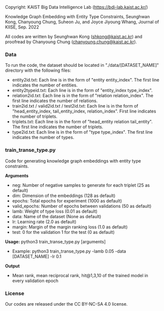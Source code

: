 Copyright: KAIST Big Data Intelligence Lab (https://bdi-lab.kaist.ac.kr/)

Knowledge Graph Embedding with Entity Type Constraints, Seunghwan Kong, Chanyoung Chung, Suheon Ju, and Joyce Jiyoung Whang, Journal of KIISE, Sep. 2022

All codes are written by Seunghwan Kong ([shkong@kaist.ac.kr](mailto:shkong@kaist.ac.kr)) and proofread by Chanyoung Chung ([chanyoung.chung@kaist.ac.kr](mailto:chanyoung.chung@kaist.ac.kr)).

### Data

To run the code, the dataset should be located in "./data/[DATASET_NAME]" directory with the following files:

- entity2id.txt: Each line is in the form of "entity entity_index". The first line indicates the number of entities.
- entity2typeid.txt: Each line is in the form of "entity_index type_index".
- relation2id.txt: Each line is in the form of "relation relation_index". The first line indicates the number of relations.
- train2id.txt / valid2id.txt / test2id.txt: Each line is in the form of "head_entity_index, tail_entity_index, relation_index". First line indicates the number of triplets.
- triplets.txt: Each line is in the form of "head_entity relation tail_entity". The first line indicates the number of triplets.
- type2id.txt: Each line is in the form of "type type_index". The first line indicates the number of types.

### train_transe_type.py

Code for generating knowledge graph embeddings with entity type constraints.

**Arguments**

- neg: Number of negative samples to generate for each triplet (25 as default)
- dim: Dimension of the embeddings (128 as default)
- epochs: Total epochs for experiment (1000 as default)
- valid_epochs: Number of epochs between validations (50 as default)
- lamb: Weight of type loss (0.01 as default)
- data: Name of the dataset (None as default)
- lr: Learning rate (2.0 as default)
- margin: Margin of the margin ranking loss (1.0 as default)
- test: 0 for the validation 1 for the test (0 as default)

**Usage:** python3 train_transe_type.py [arguments]

- Example: python3 train_transe_type.py -lamb 0.05 -data [DATASET_NAME] -lr 0.1

**Output**

- Mean rank, mean reciprocal rank, hit@1,3,10 of the trained model in every validation epoch

### License

Our codes are released under the CC BY-NC-SA 4.0 license.
